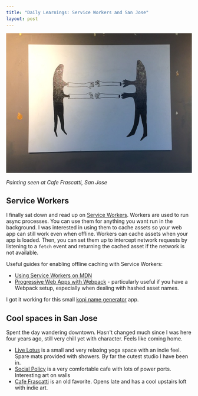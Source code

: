 ```yaml
---
title: "Daily Learnings: Service Workers and San Jose"
layout: post
---
```

![Cafe Frascatti art](/assets/images/learnings/cafe-frascatti-art.jpg)

_Painting seen at Cafe Frascatti, San Jose_

## Service Workers
I finally sat down and read up on [Service Workers](https://developer.mozilla.org/en-US/docs/Web/API/Service_Worker_API/Using_Service_Workers). Workers are used to run async processes. You can use them for anything you want run in the background. I was interested in using them to cache assets so your web app can still work even when offline. Workers can cache assets when your app is loaded. Then, you can set them up to intercept network requests by listening to a `fetch` event and returning the cached asset if the network is not available.

Useful guides for enabling offline caching with Service Workers:

* [Using Service Workers on MDN](https://developer.mozilla.org/en-US/docs/Web/API/Service_Worker_API/Using_Service_Workers)
* [Progressive Web Apps with Webpack](http://michalzalecki.com/progressive-web-apps-with-webpack/) - particularly useful if you have a Webpack setup, especially when dealing with hashed asset names.

I got it working for this small [kopi name generator](https://piratefsh.github.io/kopi-teh-namer/public/) app.

## Cool spaces in San Jose
Spent the day wandering downtown. Hasn't changed much since I was here four years ago, still very chill yet with character. Feels like coming home.

* [Live Lotus](https://www.live-lotus.com) is a small and very relaxing yoga space with an indie feel. Spare mats provided with showers. By far the cutest studio I have been in.
* [Social Policy](https://www.yelp.com/biz/social-policy-san-jose-3) is a very comfortable cafe with lots of power ports. Interesting art on walls
* [Cafe Frascatti](http://www.caffefrascati.com/) is an old favorite. Opens late and has a cool upstairs loft with indie art.